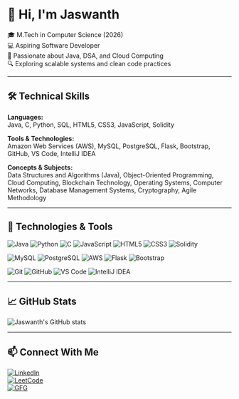 

<!--
**Jaswanth-3174/Jaswanth-3174** is a ✨ _special_ ✨ repository because its `README.md` (this file) appears on your GitHub profile.

Here are some ideas to get you started:

- 🔭 I’m currently working on ...
- 🌱 I’m currently learning ...
- 👯 I’m looking to collaborate on ...
- 🤔 I’m looking for help with ...
- 💬 Ask me about ...
- 📫 How to reach me: ...
- 😄 Pronouns: ...
- ⚡ Fun fact: ...
-->

# 👋 Hi, I'm Jaswanth

🎓 M.Tech in Computer Science (2026)  
💻 Aspiring Software Developer  
🚀 Passionate about Java, DSA, and Cloud Computing  
🔍 Exploring scalable systems and clean code practices

---

## 🛠️ Technical Skills

**Languages:**  
Java, C, Python, SQL, HTML5, CSS3, JavaScript, Solidity

**Tools & Technologies:**  
Amazon Web Services (AWS), MySQL, PostgreSQL, Flask, Bootstrap, GitHub, VS Code, IntelliJ IDEA

**Concepts & Subjects:**  
Data Structures and Algorithms (Java), Object-Oriented Programming, Cloud Computing, Blockchain Technology, Operating Systems, Computer Networks, Database Management Systems, Cryptography, Agile Methodology

---

## 🔧 Technologies & Tools

![Java](https://img.shields.io/badge/-Java-007396?style=flat&logo=java)
![Python](https://img.shields.io/badge/-Python-3776AB?style=flat&logo=python)
![C](https://img.shields.io/badge/-C-00599C?style=flat&logo=c)
![JavaScript](https://img.shields.io/badge/-JavaScript-F7DF1E?style=flat&logo=javascript)
![HTML5](https://img.shields.io/badge/-HTML5-E34F26?style=flat&logo=html5)
![CSS3](https://img.shields.io/badge/-CSS3-1572B6?style=flat&logo=css3)
![Solidity](https://img.shields.io/badge/-Solidity-363636?style=flat&logo=solidity)

![MySQL](https://img.shields.io/badge/-MySQL-4479A1?style=flat&logo=mysql)
![PostgreSQL](https://img.shields.io/badge/-PostgreSQL-336791?style=flat&logo=postgresql)
![AWS](https://img.shields.io/badge/-AWS-232F3E?style=flat&logo=amazon-aws)
![Flask](https://img.shields.io/badge/-Flask-000000?style=flat&logo=flask)
![Bootstrap](https://img.shields.io/badge/-Bootstrap-563D7C?style=flat&logo=bootstrap)

![Git](https://img.shields.io/badge/-Git-F05032?style=flat&logo=git)
![GitHub](https://img.shields.io/badge/-GitHub-181717?style=flat&logo=github)
![VS Code](https://img.shields.io/badge/-VS%20Code-007ACC?style=flat&logo=visual-studio-code)
![IntelliJ IDEA](https://img.shields.io/badge/-IntelliJ%20IDEA-000000?style=flat&logo=intellij-idea)


---

## 📈 GitHub Stats
![Jaswanth's GitHub stats](https://github-readme-stats.vercel.app/api?username=Jaswanth-3174&show_icons=true&theme=radical)

---

## 📫 Connect With Me
[![LinkedIn](https://img.shields.io/badge/-LinkedIn-blue?style=flat&logo=linkedin)](https://linkedin.com/in/jaswanths2004)  
[![LeetCode](https://img.shields.io/badge/-LeetCode-FFA116?style=flat&logo=leetcode)](https://leetcode.com/u/Jaswanth_S)  
[![GFG](https://img.shields.io/badge/-GeeksforGeeks-14C38E?style=flat&logo=geeksforgeeks)](https://www.geeksforgeeks.org/user/sjaswanth2004/)
